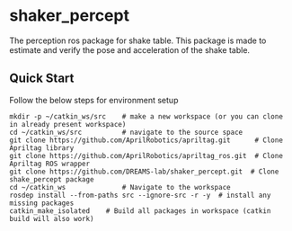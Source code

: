 # shaker_percept
The perception ros package for shake table. This package is made to estimate and verify the pose and acceleration of the shake table.

## Quick Start 
Follow the below steps for environment setup
```
mkdir -p ~/catkin_ws/src    # make a new workspace (or you can clone in already present workspace)
cd ~/catkin_ws/src          # navigate to the source space
git clone https://github.com/AprilRobotics/apriltag.git      # Clone Apriltag library
git clone https://github.com/AprilRobotics/apriltag_ros.git  # Clone Apriltag ROS wrapper
git clone https://github.com/DREAMS-lab/shaker_percept.git  # Clone shake_percept package
cd ~/catkin_ws              # Navigate to the workspace
rosdep install --from-paths src --ignore-src -r -y  # install any missing packages
catkin_make_isolated    # Build all packages in workspace (catkin build will also work)
```

